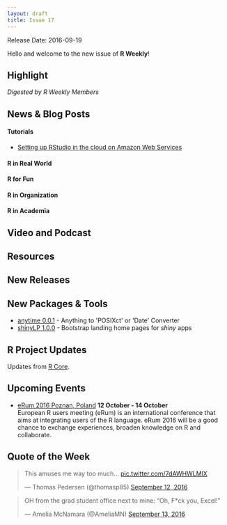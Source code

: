 ```yaml
---
layout: draft
title: Issue 17
---
```


Release Date: 2016-09-19

Hello and welcome to the new issue of **R Weekly**!

## Highlight

*Digested by R Weekly Members*



## News & Blog Posts

#### Tutorials

+ [Setting up RStudio in the cloud on Amazon Web Services](http://strimas.com/r/rstudio-cloud-1/)


#### R in Real World




#### R for Fun



#### R in Organization




#### R in Academia




## Video and Podcast




## Resources



## New Releases


## New Packages & Tools

+ [anytime 0.0.1](http://dirk.eddelbuettel.com/blog/2016/09/13/#anytime_0.0.1) - Anything to 'POSIXct' or 'Date' Converter
+ [shinyLP 1.0.0](https://cran.r-project.org/package=shinyLP) - Bootstrap landing home pages for *shiny* apps



## R Project Updates

Updates from [R Core](http://developer.r-project.org/blosxom.cgi/R-devel/NEWS).




## Upcoming Events

+ [eRum 2016 Poznan, Poland](http://erum.ue.poznan.pl/)  **12 October - 14 October** <br>
European R users meeting (eRum) is an international conference that aims at integrating users of the R language. eRum 2016 will be a good chance to exchange experiences, broaden knowledge on R and collaborate. <br /> 

## Quote of the Week

<blockquote class="twitter-tweet" data-lang="en"><p lang="en" dir="ltr">This amuses me way too much... <a href="https://t.co/7dAWHWLMlX">pic.twitter.com/7dAWHWLMlX</a></p>&mdash; Thomas Pedersen (@thomasp85) <a href="https://twitter.com/thomasp85/status/775237679348842496">September 12, 2016</a></blockquote>
<script async src="//platform.twitter.com/widgets.js" charset="utf-8"></script>

<blockquote class="twitter-tweet" data-lang="en"><p lang="en" dir="ltr">OH from the grad student office next to mine: “Oh, F*ck you, Excel!&quot;</p>&mdash; Amelia McNamara (@AmeliaMN) <a href="https://twitter.com/AmeliaMN/status/775749583158861824">September 13, 2016</a></blockquote>
<script async src="//platform.twitter.com/widgets.js" charset="utf-8"></script>


<p><small id="page_view">&nbsp;</small></p>

